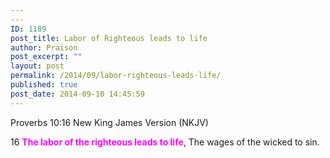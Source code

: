 ```yaml
---
---
ID: 1189
post_title: Labor of Righteous leads to life
author: Praison
post_excerpt: ""
layout: post
permalink: /2014/09/labor-righteous-leads-life/
published: true
post_date: 2014-09-10 14:45:59
---
```

Proverbs 10:16
New King James Version (NKJV)

16 <span style="color: #ff00ff;"><strong>The labor of the righteous leads to life</strong></span>,
The wages of the wicked to sin.